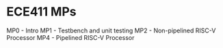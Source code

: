 # ECE411 MPs
MP0 - Intro
MP1 - Testbench and unit testing
MP2 - Non-pipelined RISC-V Processor
MP4 - Pipelined RISC-V Processor
